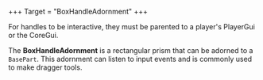 +++
Target = "BoxHandleAdornment"
+++

For handles to be interactive, they must be parented to a player's PlayerGui or the CoreGui.The **BoxHandleAdornment** is a rectangular prism that can be adorned to a `BasePart`. This adornment can listen to input events and is commonly used to make dragger tools.